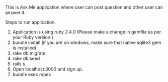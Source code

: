 This is Ask Me application where user can post question and other user can answer it. 

Steps to run application.
1. Application is using ruby 2.4.0 (Please make a change in gemfile as per your Ruby version.)
2. bundle install (if you are on windows, make sure that native sqlite3 gem is installed)
2. rake db:migrate
3. rake db:seed
4. rails s
5. Open localhost:3000 and sign up.
7. bundle exec rspec 
